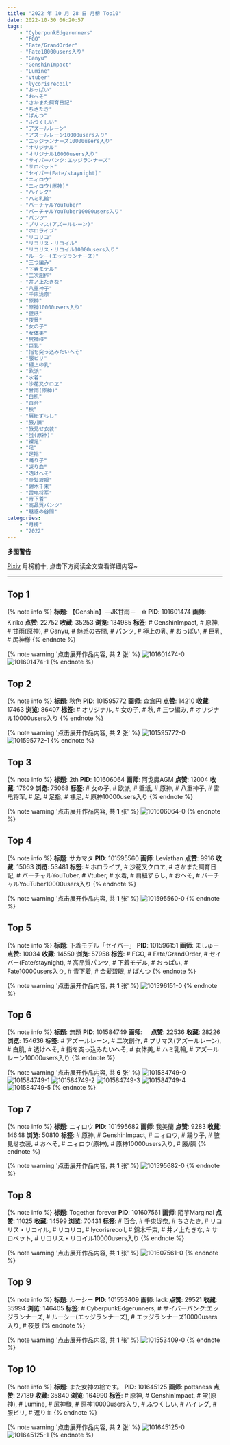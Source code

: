 ```yaml
---
title: "2022 年 10 月 28 日 月榜 Top10"
date: 2022-10-30 06:20:57
tags:
    - "CyberpunkEdgerunners"
    - "FGO"
    - "Fate/GrandOrder"
    - "Fate10000users入り"
    - "Ganyu"
    - "GenshinImpact"
    - "Lumine"
    - "Vtuber"
    - "lycorisrecoil"
    - "おっぱい"
    - "おへそ"
    - "さかまた飼育日記"
    - "ちさたき"
    - "ぱんつ"
    - "ふつくしい"
    - "アズールレーン"
    - "アズールレーン10000users入り"
    - "エッジランナーズ10000users入り"
    - "オリジナル"
    - "オリジナル10000users入り"
    - "サイバーパンク:エッジランナーズ"
    - "サロペット"
    - "セイバー(Fate/staynight)"
    - "ニィロウ"
    - "ニィロウ(原神)"
    - "ハイレグ"
    - "ハミ乳輪"
    - "バーチャルYouTuber"
    - "バーチャルYouTuber10000users入り"
    - "パンツ"
    - "プリマス(アズールレーン)"
    - "ホロライブ"
    - "リコリコ"
    - "リコリス・リコイル"
    - "リコリス・リコイル10000users入り"
    - "ルーシー(エッジランナーズ)"
    - "三つ編み"
    - "下着モデル"
    - "二次創作"
    - "井ノ上たきな"
    - "八重神子"
    - "千束泷奈"
    - "原神"
    - "原神10000users入り"
    - "壁纸"
    - "夜景"
    - "女の子"
    - "女体美"
    - "尻神様"
    - "巨乳"
    - "指を突っ込みたいへそ"
    - "服ビリ"
    - "極上の乳"
    - "欧派"
    - "水着"
    - "沙花叉クロヱ"
    - "甘雨(原神)"
    - "白肌"
    - "百合"
    - "秋"
    - "肩紐ずらし"
    - "腋/臍"
    - "腋見せ衣装"
    - "蛍(原神)"
    - "裸足"
    - "足"
    - "足指"
    - "踊り子"
    - "返り血"
    - "透けへそ"
    - "金髪碧眼"
    - "錦木千束"
    - "雷电将军"
    - "青下着"
    - "高品質パンツ"
    - "魅惑の谷間"
categories:
    - "月榜"
    - "2022"
---
```


<i class="fa fa-triangle-exclamation"></i>**多图警告**<i class="fa fa-triangle-exclamation"></i>

[Pixiv](https://www.pixiv.net/) 月榜前十, 点击下方阅读全文查看详细内容~

<!-- more -->

---

## Top 1

{% note info %}
**标题**: 【Genshin】－JK甘雨－　❄️
**PID**: 101601474 **画师**: Kiriko
**点赞**: 22752 **收藏**: 35253 **浏览**: 134985
**标签**: # GenshinImpact, # 原神, # 甘雨(原神), # Ganyu, # 魅惑の谷間, # パンツ, # 極上の乳, # おっぱい, # 巨乳, # 尻神様
{% endnote %}

{% note warning '点击展开作品内容, 共 **2** 张' %}
![101601474-0](https://i.pixiv.re/img-original/img/2022/10/03/14/16/18/101601474_p0.png)
![101601474-1](https://i.pixiv.re/img-original/img/2022/10/03/14/16/18/101601474_p1.png)
{% endnote %}

## Top 2

{% note info %}
**标题**: 秋色
**PID**: 101595772 **画师**: 森倉円
**点赞**: 14210 **收藏**: 17463 **浏览**: 86407
**标签**: # オリジナル, # 女の子, # 秋, # 三つ編み, # オリジナル10000users入り
{% endnote %}

{% note warning '点击展开作品内容, 共 **2** 张' %}
![101595772-0](https://i.pixiv.re/img-original/img/2022/10/01/00/01/15/101595772_p0.jpg)
![101595772-1](https://i.pixiv.re/img-original/img/2022/10/01/00/01/15/101595772_p1.jpg)
{% endnote %}

## Top 3

{% note info %}
**标题**: 2th
**PID**: 101606064 **画师**: 阿戈魔AGM
**点赞**: 12004 **收藏**: 17609 **浏览**: 75068
**标签**: # 女の子, # 欧派, # 壁纸, # 原神, # 八重神子, # 雷电将军, # 足, # 足指, # 裸足, # 原神10000users入り
{% endnote %}

{% note warning '点击展开作品内容, 共 **1** 张' %}
![101606064-0](https://i.pixiv.re/img-original/img/2022/10/01/12/58/21/101606064_p0.jpg)
{% endnote %}

## Top 4

{% note info %}
**标题**: サカマタ
**PID**: 101595560 **画师**: Leviathan
**点赞**: 9916 **收藏**: 15063 **浏览**: 53481
**标签**: # ホロライブ, # 沙花叉クロヱ, # さかまた飼育日記, # バーチャルYouTuber, # Vtuber, # 水着, # 肩紐ずらし, # おへそ, # バーチャルYouTuber10000users入り
{% endnote %}

{% note warning '点击展开作品内容, 共 **1** 张' %}
![101595560-0](https://i.pixiv.re/img-original/img/2022/10/01/00/00/11/101595560_p0.png)
{% endnote %}

## Top 5

{% note info %}
**标题**: 下着モデル「セイバー」
**PID**: 101596151 **画师**: ましゅー
**点赞**: 10034 **收藏**: 14550 **浏览**: 57958
**标签**: # FGO, # Fate/GrandOrder, # セイバー(Fate/staynight), # 高品質パンツ, # 下着モデル, # おっぱい, # Fate10000users入り, # 青下着, # 金髪碧眼, # ぱんつ
{% endnote %}

{% note warning '点击展开作品内容, 共 **1** 张' %}
![101596151-0](https://i.pixiv.re/img-original/img/2022/10/01/00/07/51/101596151_p0.jpg)
{% endnote %}

## Top 6

{% note info %}
**标题**: 無題
**PID**: 101584749 **画师**: ㅤ
**点赞**: 22536 **收藏**: 28226 **浏览**: 154636
**标签**: # アズールレーン, # 二次創作, # プリマス(アズールレーン), # 白肌, # 透けへそ, # 指を突っ込みたいへそ, # 女体美, # ハミ乳輪, # アズールレーン10000users入り
{% endnote %}

{% note warning '点击展开作品内容, 共 **6** 张' %}
![101584749-0](https://i.pixiv.re/img-original/img/2022/09/30/16/27/30/101584749_p0.jpg)
![101584749-1](https://i.pixiv.re/img-original/img/2022/09/30/16/27/30/101584749_p1.jpg)
![101584749-2](https://i.pixiv.re/img-original/img/2022/09/30/16/27/30/101584749_p2.jpg)
![101584749-3](https://i.pixiv.re/img-original/img/2022/09/30/16/27/30/101584749_p3.jpg)
![101584749-4](https://i.pixiv.re/img-original/img/2022/09/30/16/27/30/101584749_p4.jpg)
![101584749-5](https://i.pixiv.re/img-original/img/2022/09/30/16/27/30/101584749_p5.jpg)
{% endnote %}

## Top 7

{% note info %}
**标题**: ニィロウ
**PID**: 101595682 **画师**: 我美蘭
**点赞**: 9283 **收藏**: 14648 **浏览**: 50810
**标签**: # 原神, # GenshinImpact, # ニィロウ, # 踊り子, # 腋見せ衣装, # おへそ, # ニィロウ(原神), # 原神10000users入り, # 腋/臍
{% endnote %}

{% note warning '点击展开作品内容, 共 **1** 张' %}
![101595682-0](https://i.pixiv.re/img-original/img/2022/10/01/00/00/42/101595682_p0.jpg)
{% endnote %}

## Top 8

{% note info %}
**标题**: Together forever
**PID**: 101607561 **画师**: 陌芋Marginal
**点赞**: 11025 **收藏**: 14599 **浏览**: 70431
**标签**: # 百合, # 千束泷奈, # ちさたき, # リコリス・リコイル, # リコリコ, # lycorisrecoil, # 錦木千束, # 井ノ上たきな, # サロペット, # リコリス・リコイル10000users入り
{% endnote %}

{% note warning '点击展开作品内容, 共 **1** 张' %}
![101607561-0](https://i.pixiv.re/img-original/img/2022/10/01/14/31/14/101607561_p0.jpg)
{% endnote %}

## Top 9

{% note info %}
**标题**: ルーシー
**PID**: 101553409 **画师**: lack
**点赞**: 29521 **收藏**: 35994 **浏览**: 146405
**标签**: # CyberpunkEdgerunners, # サイバーパンク:エッジランナーズ, # ルーシー(エッジランナーズ), # エッジランナーズ10000users入り, # 夜景
{% endnote %}

{% note warning '点击展开作品内容, 共 **1** 张' %}
![101553409-0](https://i.pixiv.re/img-original/img/2022/09/29/00/00/12/101553409_p0.png)
{% endnote %}

## Top 10

{% note info %}
**标题**: また女神の絵です。
**PID**: 101645125 **画师**: pottsness
**点赞**: 27189 **收藏**: 35840 **浏览**: 164990
**标签**: # 原神, # GenshinImpact, # 蛍(原神), # Lumine, # 尻神様, # 原神10000users入り, # ふつくしい, # ハイレグ, # 服ビリ, # 返り血
{% endnote %}

{% note warning '点击展开作品内容, 共 **2** 张' %}
![101645125-0](https://i.pixiv.re/img-original/img/2022/10/02/23/30/33/101645125_p0.jpg)
![101645125-1](https://i.pixiv.re/img-original/img/2022/10/02/23/30/33/101645125_p1.jpg)
{% endnote %}
